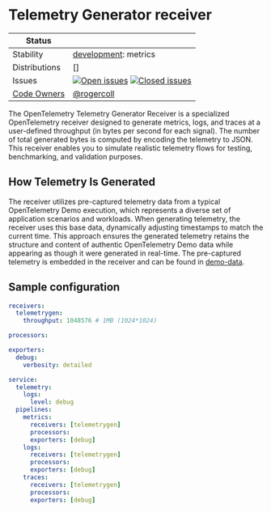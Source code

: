 # Telemetry Generator receiver

<!-- status autogenerated section -->
| Status        |           |
| ------------- |-----------|
| Stability     | [development]: metrics   |
| Distributions | [] |
| Issues        | [![Open issues](https://img.shields.io/github/issues-search/open-telemetry/opentelemetry-collector-contrib?query=is%3Aissue%20is%3Aopen%20label%3Areceiver%2Ftelemetrygen%20&label=open&color=orange&logo=opentelemetry)](https://github.com/open-telemetry/opentelemetry-collector-contrib/issues?q=is%3Aopen+is%3Aissue+label%3Areceiver%2Ftelemetrygen) [![Closed issues](https://img.shields.io/github/issues-search/open-telemetry/opentelemetry-collector-contrib?query=is%3Aissue%20is%3Aclosed%20label%3Areceiver%2Ftelemetrygen%20&label=closed&color=blue&logo=opentelemetry)](https://github.com/open-telemetry/opentelemetry-collector-contrib/issues?q=is%3Aclosed+is%3Aissue+label%3Areceiver%2Ftelemetrygen) |
| [Code Owners](https://github.com/open-telemetry/opentelemetry-collector-contrib/blob/main/CONTRIBUTING.md#becoming-a-code-owner)    | [@rogercoll](https://www.github.com/rogercoll) |

[development]: https://github.com/open-telemetry/opentelemetry-collector/blob/main/docs/component-stability.md#development
<!-- end autogenerated section -->

The OpenTelemetry Telemetry Generator Receiver is a specialized OpenTelemetry receiver designed to generate metrics, logs, and traces at a user-defined throughput (in bytes per second for each signal). The number of total generated bytes is computed by encoding the telemetry to JSON. This receiver enables you to simulate realistic telemetry flows for testing, benchmarking, and validation purposes.

## How Telemetry Is Generated

The receiver utilizes pre-captured telemetry data from a typical OpenTelemetry Demo execution, which represents a diverse set of application scenarios and workloads. When generating telemetry, the receiver uses this base data, dynamically adjusting timestamps to match the current time. This approach ensures the generated telemetry retains the structure and content of authentic OpenTelemetry Demo data while appearing as though it were generated in real-time. The pre-captured telemetry is embedded in the receiver and can be found in [demo-data](./demo-data/).

## Sample configuration

```yaml
receivers:
  telemetrygen:
    throughput: 1048576 # 1MB (1024*1024)

processors:

exporters:
  debug:
    verbosity: detailed

service:
  telemetry:
    logs:
      level: debug
  pipelines:
    metrics:
      receivers: [telemetrygen]
      processors:
      exporters: [debug]
    logs:
      receivers: [telemetrygen]
      processors:
      exporters: [debug]
    traces:
      receivers: [telemetrygen]
      processors:
      exporters: [debug]
```
